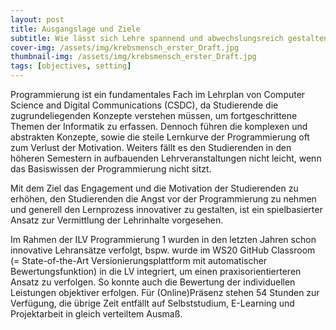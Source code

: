 ```yaml
---
layout: post
title: Ausgangslage und Ziele
subtitle: Wie lässt sich Lehre spannend und abwechslungsreich gestalten?
cover-img: /assets/img/krebsmensch_erster_Draft.jpg
thumbnail-img: /assets/img/krebsmensch_erster_Draft.jpg
tags: [objectives, setting]
---
```


Programmierung ist ein fundamentales Fach im Lehrplan von Computer Science and Digital Communications (CSDC), da Studierende die zugrundeliegenden Konzepte verstehen müssen, um fortgeschrittene Themen der Informatik zu erfassen. Dennoch führen die komplexen und abstrakten Konzepte, sowie die steile Lernkurve der Programmierung oft zum Verlust der Motivation. Weiters fällt es den Studierenden in den höheren Semestern in aufbauenden Lehrveranstaltungen nicht leicht, wenn das Basiswissen der Programmierung nicht sitzt.

Mit dem Ziel das Engagement und die Motivation der Studierenden zu erhöhen, den Studierenden die Angst vor der Programmierung zu nehmen und generell den Lernprozess innovativer zu gestalten, ist ein spielbasierter Ansatz zur Vermittlung der Lehrinhalte vorgesehen.

Im Rahmen der ILV Programmierung 1 wurden in den letzten Jahren schon innovative Lehransätze verfolgt, bspw. wurde im WS20 GitHub Classroom (= State-of-the-Art Versionierungsplattform mit automatischer Bewertungsfunktion) in die LV integriert, um einen praxisorientierteren Ansatz zu verfolgen. So konnte auch die Bewertung der individuellen Leistungen objektiver erfolgen.
Für (Online)Präsenz stehen 54 Stunden zur Verfügung, die übrige Zeit entfällt auf Selbststudium, E-Learning und Projektarbeit in gleich verteiltem Ausmaß.

